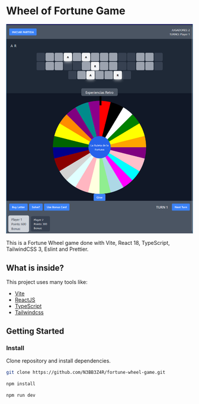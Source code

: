 # Wheel of Fortune Game

![Wheel of Fortune Screenshot](screenshot.png)

This is a Fortune Wheel game done with Vite, React 18, TypeScript, TailwindCSS 3, Eslint and Prettier.

## What is inside?

This project uses many tools like:

- [Vite](https://vitejs.dev)
- [ReactJS](https://reactjs.org)
- [TypeScript](https://www.typescriptlang.org)
- [Tailwindcss](https://tailwindcss.com)

## Getting Started

### Install

Clone repository and install dependencies.

```bash
git clone https://github.com/N3BB3Z4R/fortune-wheel-game.git
```

```bash
npm install
```

```bash
npm run dev
```
